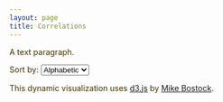 ```yaml
---
layout: page
title: Correlations
---
```


<html class="miner">
<meta charset="utf-8">

<style>
    @import url(http://fonts.googleapis.com/css?family=Yanone+Kaffeesatz:400,700);
    @import url(http://fonts.googleapis.com/css?family=Droid+Serif|Droid+Serif:b|Droid+Serif:i|Lato|Lato:b|Lato:i);

    /*
    html { min-width: 1000px; }
    
    a { color: #57A; }
    
    .background { fill: #eee; }
    
    h1 {
        font-size: 48px;
        letter-spacing: -1px;
        margin: .3em 0 .1em 0;
        text-rendering: optimizeLegibility;
    }
    
    body > p, li > p { line-height: 1.4em; }
    
    body > p { width: 700px; }
    
    svg { font: 9px sans-serif; }
    */
    
    .axis path, .axis line {
      fill: none;
      stroke: #000;
      shape-rendering: crispEdges;
    }
    
    line { stroke: #fff; }
    
    text.active { 
        fill: red; 
        font-size: 13px; 
        font-weight: 900; 
        letter-spacing: -.05em;
    }
    
    .miner aside, .miner h1 { font-family: "Lato", sans-serif; }
    
    .miner h1 { color: #430; }
    
    .miner body {
      color: #430;
      }
    
    
</style>
<!-- <script src="d3.v2.8.1.min.js"></script> -->

<p>A text paragraph</a></i>.

<p>Sort by: <select id="matrixsortorder">
  <option value="alphabetic">Alphabetic</option>
  <option value="frequency">Frequency</option>
  <option value="cluster">Cluster</option>
</select>

<div id="matrix"></div>

<script type="text/javascript" src="//cdnjs.cloudflare.com/ajax/libs/d3/3.5.3/d3.min.js"></script>
<!-- <script type="text/javascript" src="cdnjs.cloudflare.com/ajax/libs/underscore.js/1.7.0/underscore-min.js"></script> -->
<script src="/js/correlation/graphutil.js"></script>

<script>
    var graph;
    d3.json("/js/correlation/correlation.json", function(error, json) {
        if (error) return console.warn(error);
        graph = json;
        draw_matrix_heat_map(graph, 900, 900, "#matrix");
            //,function (group_num) { var groups = ["", "Whig", "Democratic", "Republican", "Democratic-Republican", "Federalist"]; return groups[group_num]; },
            //function (name) { return name.substring(0,4) + "\n" + name.substring(5,30); }
        //);
    });
</script>

<p>This dynamic visualization uses <a href="http://d3js.org/">d3.js</a> by <a href="http://bost.ocks.org/">Mike Bostock</a>.
</aside>
